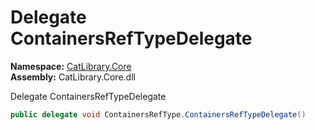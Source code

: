 ﻿# Delegate ContainersRefTypeDelegate

__Namespace:__ [CatLibrary.Core](CatLibrary.Core.md)  
__Assembly:__ CatLibrary.Core.dll

Delegate ContainersRefTypeDelegate

```csharp
public delegate void ContainersRefType.ContainersRefTypeDelegate()
```

